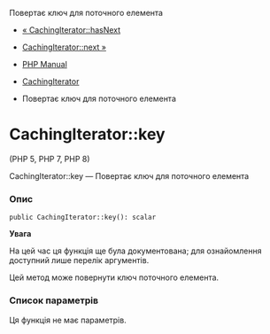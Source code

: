 Повертає ключ для поточного елемента

-   [« CachingIterator::hasNext](cachingiterator.hasnext.md)
    
-   [CachingIterator::next »](cachingiterator.next.md)
    
-   [PHP Manual](index.md)
    
-   [CachingIterator](class.cachingiterator.md)
    
-   Повертає ключ для поточного елемента
    

# CachingIterator::key

(PHP 5, PHP 7, PHP 8)

CachingIterator::key — Повертає ключ для поточного елемента

### Опис

```methodsynopsis
public CachingIterator::key(): scalar
```

**Увага**

На цей час ця функція ще була документована; для ознайомлення доступний лише перелік аргументів.

Цей метод може повернути ключ поточного елемента.

### Список параметрів

Ця функція не має параметрів.
